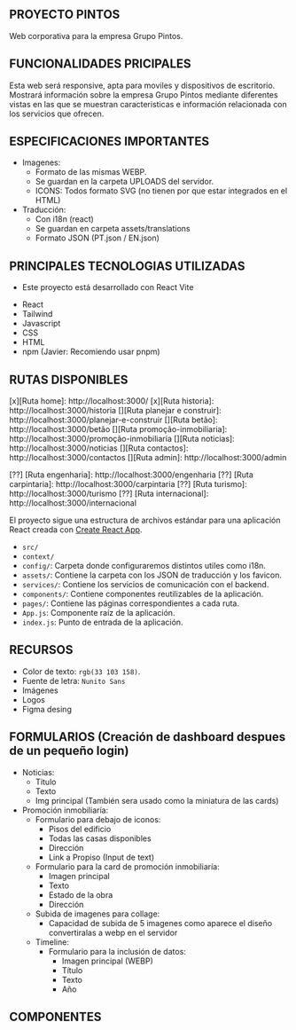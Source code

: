 ## PROYECTO PINTOS

Web corporativa para la empresa Grupo Pintos.

## FUNCIONALIDADES PRICIPALES

Esta web será responsive, apta para moviles y dispositivos de escritorio. Mostrará información sobre la empresa Grupo Pintos
mediante diferentes vistas en las que se muestran caracteristicas e información relacionada con los servicios que ofrecen.

## ESPECIFICACIONES IMPORTANTES

- Imagenes:
  - Formato de las mismas WEBP.
  - Se guardan en la carpeta UPLOADS del servidor.
  - ICONS: Todos formato SVG (no tienen por que estar integrados en el HTML)
- Traducción:
  - Con i18n (react)
  - Se guardan en carpeta assets/translations
  - Formato JSON (PT.json / EN.json)

## PRINCIPALES TECNOLOGIAS UTILIZADAS

- Este proyecto está desarrollado con React Vite

* React
* Tailwind
* Javascript
* CSS
* HTML
* npm (Javier: Recomiendo usar pnpm)

## RUTAS DISPONIBLES

[x][Ruta home]: http://localhost:3000/
[x][Ruta historia]: http://localhost:3000/historia
[][Ruta planejar e construir]: http://localhost:3000/planejar-e-construir
[][Ruta betão]: http://localhost:3000/betão
[][Ruta promoção-inmobiliaria]: http://localhost:3000/promoção-inmobiliaria
[][Ruta noticias]: http://localhost:3000/noticias
[][Ruta contactos]: http://localhost:3000/contactos
[][Ruta admin]: http://localhost:3000/admin

[??] [Ruta engenharia]: http://localhost:3000/engenharia
[??] [Ruta carpintaria]: http://localhost:3000/carpintaria
[??] [Ruta turismo]: http://localhost:3000/turismo
[??] [Ruta internacional]: http://localhost:3000/internacional

El proyecto sigue una estructura de archivos estándar para una aplicación React creada con [Create React App](https://create-react-app.dev).

- `src/`
- `context/`
- `config/`: Carpeta donde configuraremos distintos utiles como i18n.
- `assets/`: Contiene la carpeta con los JSON de traducción y los favicon.
- `services/`: Contiene los servicios de comunicación con el backend.
- `components/`: Contiene componentes reutilizables de la aplicación.
- `pages/`: Contiene las páginas correspondientes a cada ruta.
- `App.js`: Componente raíz de la aplicación.
- `index.js`: Punto de entrada de la aplicación.

## RECURSOS

- Color de texto: `rgb(33 103 158)`.
- Fuente de letra: `Nunito Sans`
- Imágenes
- Logos
- Figma desing

## FORMULARIOS (Creación de dashboard despues de un pequeño login)

- Noticias:
  - Titulo
  - Texto
  - Img principal (También sera usado como la miniatura de las cards)
- Promoción inmobiliaría:
  - Formulario para debajo de iconos:
    - Pisos del edificio
    - Todas las casas disponibles
    - Dirección
    - Link a Propiso (Input de text)
  - Formulario para la card de promoción inmobiliaría:
    - Imagen principal
    - Texto
    - Estado de la obra
    - Dirección
  - Subida de imagenes para collage:
    - Capacidad de subida de 5 imagenes como aparece el diseño convertiralas a webp en el servidor
  - Timeline:
    - Formulario para la inclusión de datos:
      - Imagen principal (WEBP)
      - Título
      - Texto
      - Año

## COMPONENTES
